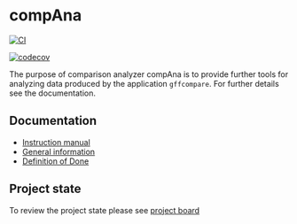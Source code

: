 # compAna
[![CI](https://github.com/heidi-holappa/comparison-analyzer/actions/workflows/main.yml/badge.svg)](https://github.com/heidi-holappa/comparison-analyzer/actions/workflows/main.yml)

[![codecov](https://codecov.io/gh/heidi-holappa/comparison-analyzer/branch/development/graph/badge.svg?token=3DGJPG3M6G)](https://codecov.io/gh/heidi-holappa/comparison-analyzer)

The purpose of comparison analyzer compAna is to provide further tools for analyzing data produced by the application `gffcompare`. For further details see the documentation. 

## Documentation
- [Instruction manual](documentation/instruction-manual.md)
- [General information](documentation/general-information.md)
- [Definition of Done](documentation/definition-of-done.md)

## Project state
To review the project state please see [project board](https://github.com/users/heidi-holappa/projects/3/)
